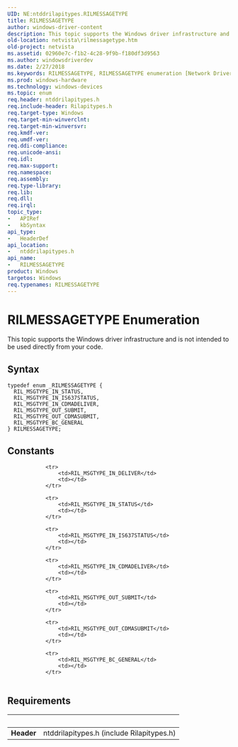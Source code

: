 ```yaml
---
UID: NE:ntddrilapitypes.RILMESSAGETYPE
title: RILMESSAGETYPE
author: windows-driver-content
description: This topic supports the Windows driver infrastructure and is not intended to be used directly from your code.
old-location: netvista\rilmessagetype.htm
old-project: netvista
ms.assetid: 02960e7c-f1b2-4c28-9f9b-f180df3d9563
ms.author: windowsdriverdev
ms.date: 2/27/2018
ms.keywords: RILMESSAGETYPE, RILMESSAGETYPE enumeration [Network Drivers Starting with Windows Vista], RIL_MSGTYPE_BC_GENERAL, RIL_MSGTYPE_IN_CDMADELIVER, RIL_MSGTYPE_IN_IS637STATUS, RIL_MSGTYPE_IN_STATUS, RIL_MSGTYPE_OUT_CDMASUBMIT, RIL_MSGTYPE_OUT_SUBMIT, netvista.rilmessagetype, ntddrilapitypes/RILMESSAGETYPE, ntddrilapitypes/RIL_MSGTYPE_BC_GENERAL, ntddrilapitypes/RIL_MSGTYPE_IN_CDMADELIVER, ntddrilapitypes/RIL_MSGTYPE_IN_IS637STATUS, ntddrilapitypes/RIL_MSGTYPE_IN_STATUS, ntddrilapitypes/RIL_MSGTYPE_OUT_CDMASUBMIT, ntddrilapitypes/RIL_MSGTYPE_OUT_SUBMIT
ms.prod: windows-hardware
ms.technology: windows-devices
ms.topic: enum
req.header: ntddrilapitypes.h
req.include-header: Rilapitypes.h
req.target-type: Windows
req.target-min-winverclnt: 
req.target-min-winversvr: 
req.kmdf-ver: 
req.umdf-ver: 
req.ddi-compliance: 
req.unicode-ansi: 
req.idl: 
req.max-support: 
req.namespace: 
req.assembly: 
req.type-library: 
req.lib: 
req.dll: 
req.irql: 
topic_type:
-	APIRef
-	kbSyntax
api_type:
-	HeaderDef
api_location:
-	ntddrilapitypes.h
api_name:
-	RILMESSAGETYPE
product: Windows
targetos: Windows
req.typenames: RILMESSAGETYPE
---
```


# RILMESSAGETYPE Enumeration
This topic supports the Windows driver infrastructure and is not intended to be used directly from your code.

## Syntax
````
typedef enum _RILMESSAGETYPE { 
  RIL_MSGTYPE_IN_STATUS,
  RIL_MSGTYPE_IN_IS637STATUS,
  RIL_MSGTYPE_IN_CDMADELIVER,
  RIL_MSGTYPE_OUT_SUBMIT,
  RIL_MSGTYPE_OUT_CDMASUBMIT,
  RIL_MSGTYPE_BC_GENERAL
} RILMESSAGETYPE;
````

## Constants

<table>
            
                <tr>
                    <td>RIL_MSGTYPE_IN_DELIVER</td>
                    <td></td>
                </tr>
            
                <tr>
                    <td>RIL_MSGTYPE_IN_STATUS</td>
                    <td></td>
                </tr>
            
                <tr>
                    <td>RIL_MSGTYPE_IN_IS637STATUS</td>
                    <td></td>
                </tr>
            
                <tr>
                    <td>RIL_MSGTYPE_IN_CDMADELIVER</td>
                    <td></td>
                </tr>
            
                <tr>
                    <td>RIL_MSGTYPE_OUT_SUBMIT</td>
                    <td></td>
                </tr>
            
                <tr>
                    <td>RIL_MSGTYPE_OUT_CDMASUBMIT</td>
                    <td></td>
                </tr>
            
                <tr>
                    <td>RIL_MSGTYPE_BC_GENERAL</td>
                    <td></td>
                </tr>
</table>


## Requirements
| &nbsp; | &nbsp; |
| ---- |:---- |
| **Header** | ntddrilapitypes.h (include Rilapitypes.h) |